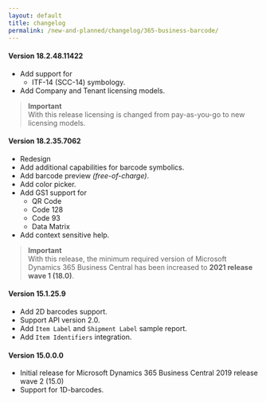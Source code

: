 ```yaml
---
layout: default
title: changelog
permalink: /new-and-planned/changelog/365-business-barcode/
---
```


#### Version 18.2.48.11422

 - Add support for
   - ITF-14 (SCC-14) symbology.
 - Add Company and Tenant licensing models.

> **Important**<br>With this release licensing is changed from pay-as-you-go to new licensing models.

#### Version 18.2.35.7062

 - Redesign
 - Add additional capabilities for barcode symbolics.
 - Add barcode preview _(free-of-charge)_.
 - Add color picker.
 - Add GS1 support for
   - QR Code
   - Code 128
   - Code 93
   - Data Matrix
 - Add context sensitive help.

> **Important**<br>With this release, the minimum required version of Microsoft Dynamics 365 Business Central has been increased to **2021 release wave 1 (18.0)**.

#### Version 15.1.25.9

 - Add 2D barcodes support.
 - Support API version 2.0.
 - Add `Item Label` and `Shipment Label` sample report.
 - Add `Item Identifiers` integration.

#### Version 15.0.0.0

 - Initial release for Microsoft Dynamics 365 Business Central 2019 release wave 2 (15.0)
 - Support for 1D-barcodes.